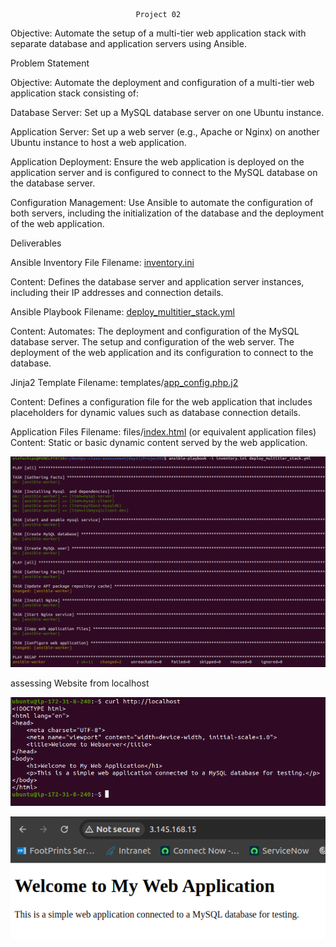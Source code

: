                                 Project 02

Objective: Automate the setup of a multi-tier web application stack with separate database and application servers using Ansible.

Problem Statement

Objective: Automate the deployment and configuration of a multi-tier web application stack consisting of:

Database Server: Set up a MySQL database server on one Ubuntu instance.

Application Server: Set up a web server (e.g., Apache or Nginx) on another Ubuntu instance to host a web application.

Application Deployment: Ensure the web application is deployed on the application server and is configured to connect to the MySQL database on the database server.

Configuration Management: Use Ansible to automate the configuration of both servers, including the initialization of the database and the deployment of the web application.

Deliverables

Ansible Inventory File
Filename: [inventory.ini](inventory.ini)

Content: Defines the database server and application server instances, including their IP addresses and connection details.

Ansible Playbook
Filename: [deploy_multitier_stack.yml](deploy_multitier_stack.yml)

Content: Automates:
The deployment and configuration of the MySQL database server.
The setup and configuration of the web server.
The deployment of the web application and its configuration to connect to the database.

Jinja2 Template
Filename: templates/[app_config.php.j2](templates/app_config.php.j2)

Content: Defines a configuration file for the web application that includes placeholders for dynamic values such as database connection details.

Application Files
Filename: files/[index.html](files/index.html) (or equivalent application files)
Content: Static or basic dynamic content served by the web application.

![alt text](img/image1.png)

assessing Website from localhost

![day17/Project02/img/image2.png](img/image2.png)

![alt text](img/image.png)